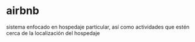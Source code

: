 # airbnb
sistema enfocado en hospedaje particular, así como actividades que estén cerca de la localización del hospedaje
